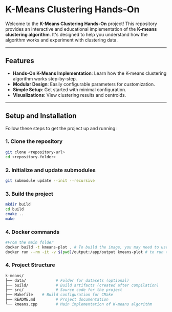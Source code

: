 # K-Means Clustering Hands-On

Welcome to the **K-Means Clustering Hands-On** project! This repository provides an interactive and educational implementation of the **K-means clustering algorithm**. It's designed to help you understand how the algorithm works and experiment with clustering data.

---

## Features

- **Hands-On K-Means Implementation**: Learn how the K-means clustering algorithm works step-by-step.
- **Modular Design**: Easily configurable parameters for customization.
- **Simple Setup**: Get started with minimal configuration.
- **Visualizations**: View clustering results and centroids.

---

## Setup and Installation

Follow these steps to get the project up and running:

### 1. Clone the repository

```bash
git clone <repository-url>
cd <repository-folder>
```


### 2. Initialize and update submodules

```bash
git submodule update --init --recursive
```

### 3. Build the project
```bash
mkdir build
cd build
cmake ..
make
```

### 4. Docker commands
```bash
#From the main folder
docker build -t kmeans-plot . # To build the image, you may need to use "sudo"
docker run --rm -it -v $(pwd)/output:/app/output kmeans-plot # to run the image and store the plot, you may need to use "sudo"
```

### 4. Project Structure
```bash
k-means/
├── data/             # Folder for datasets (optional)
├── build/            # Build artifacts (created after compilation)
├── src/              # Source code for the project
├── Makefile    # Build configuration for CMake
├── README.md         # Project documentation
└── kmeans.cpp        # Main implementation of K-means algorithm
```